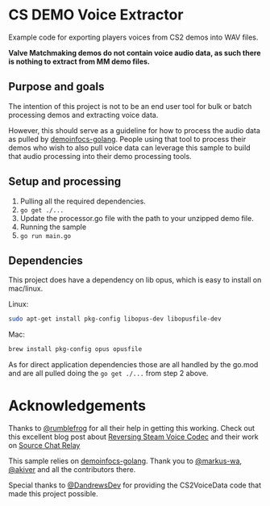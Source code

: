 # CS DEMO Voice Extractor

Example code for exporting players voices from CS2 demos into WAV files.

**Valve Matchmaking demos do not contain voice audio data, as such there is nothing to extract from MM demo files.**

## Purpose and goals
The intention of this project is not to be an end user tool for bulk or batch processing demos and extracting voice data.

However, this should serve as a guideline for how to process the audio data as pulled by [demoinfocs-golang](https://github.com/markus-wa/demoinfocs-golang). People using that tool to process their demos who wish to also pull voice data can leverage this sample to build that audio processing into their demo processing tools.

## Setup and processing
1. Pulling all the required dependencies.
2. `go get ./...`
3. Update the processor.go file with the path to your unzipped demo file.
4. Running the sample
5. `go run main.go`

## Dependencies
This project does have a dependency on lib opus, which is easy to install on mac/linux.

Linux:
```sh
sudo apt-get install pkg-config libopus-dev libopusfile-dev
```

Mac:
```sh
brew install pkg-config opus opusfile
```

As for direct application dependencies those are all handled by the go.mod and are all pulled doing the `go get ./...` from step 2 above.

# Acknowledgements

Thanks to [@rumblefrog](https://github.com/rumblefrog) for all their help in getting this working. Check out this excellent blog post about [Reversing Steam Voice Codec](https://zhenyangli.me/posts/reversing-steam-voice-codec/) and their work on [Source Chat Relay](https://github.com/rumblefrog/source-chat-relay)

This sample relies on [demoinfocs-golang](https://github.com/markus-wa/demoinfocs-golang). Thank you to [@markus-wa](https://github.com/markus-wa), [@akiver](https://github.com/akiver) and all the contributors there.

Special thanks to [@DandrewsDev](https://github.com/DandrewsDev/CS2VoiceData) for providing the CS2VoiceData code that made this project possible.
